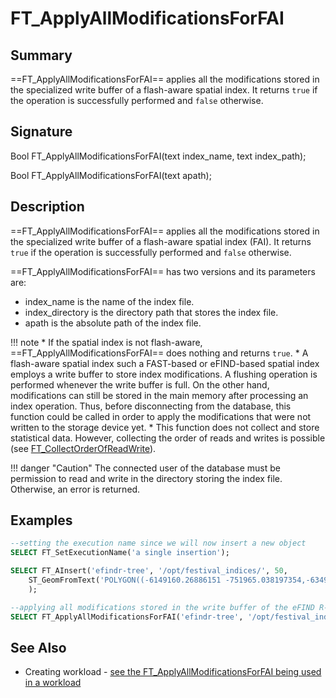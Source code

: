 # FT_ApplyAllModificationsForFAI

## Summary

==FT_ApplyAllModificationsForFAI== applies all the modifications stored in the specialized write buffer of a flash-aware spatial index. It returns `true` if the operation is successfully performed and `false` otherwise.

## Signature

Bool <span class="function">FT_ApplyAllModificationsForFAI</span>(text <span class="param">index_name</span>, text <span class="param">index_path</span>);

Bool <span class="function">FT_ApplyAllModificationsForFAI</span>(text <span class="param">apath</span>);

## Description

==FT_ApplyAllModificationsForFAI== applies all the modifications stored in the specialized write buffer of a flash-aware spatial index (FAI). It returns `true` if the operation is successfully performed and `false` otherwise.

==FT_ApplyAllModificationsForFAI== has two versions and its parameters are:

* <span class="param">index_name</span> is the name of the index file.
* <span class="param">index_directory</span> is the directory path that stores the index file.
* <span class="param">apath</span> is the absolute path of the index file.

!!! note
	* If the spatial index is not flash-aware, ==FT_ApplyAllModificationsForFAI== does nothing and returns `true`.
	* A flash-aware spatial index such a FAST-based or eFIND-based spatial index employs a write buffer to store index modifications. A flushing operation is performed whenever the write buffer is full. On the other hand, modifications can still be stored in the main memory after processing an index operation. Thus, before disconnecting from the database, this function could be called in order to apply the modifications that were not written to the storage device yet.
	* This function does not collect and store statistical data. However, collecting the order of reads and writes is possible (see [FT_CollectOrderOfReadWrite](../ft_collectorderofreadwrite)).

!!! danger "Caution"
	The connected user of the database must be permission to read and write in the directory storing the index file. Otherwise, an error is returned.

## Examples

``` SQL
--setting the execution name since we will now insert a new object
SELECT FT_SetExecutionName('a single insertion');

SELECT FT_AInsert('efindr-tree', '/opt/festival_indices/', 50, 
	ST_GeomFromText('POLYGON((-6149160.26886151 -751965.038197354,-6349160.26886151 -606557.85245731,-6211936.96741955 -606557.83245731,-6011936.96741955 -751965.038197354,-6349160.26886151 -751965.038197354))', 3857)
	);

--applying all modifications stored in the write buffer of the eFIND R-tree
SELECT FT_ApplyAllModificationsForFAI('efindr-tree', '/opt/festival_indices/');
```

## See Also

* Creating workload - [see the FT_ApplyAllModificationsForFAI being used in a workload](../../workloads/ft_createspatialindex)

